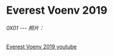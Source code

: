 # Everest Voenv 2019


###### 0X01 --- 照片：


[Everest Voenv 2019 youtube ](https://www.youtube.com/watch?v=sC-PfT3btaE&feature=youtu.be)
